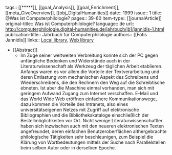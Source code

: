 tags:: [[*****]], [[goal_Analysis]], [[goal_Enrichment]], [[meta_GiveOverview]], [[obj_DigitalHumanities]]
date:: 1999
issue:: 1
title:: @Was ist Computerphilologie?
pages:: 39-60
item-type:: [[journalArticle]]
original-title:: Was ist Computerphilologie?
language:: de
url:: http://computerphilologie.digital-humanities.de/jahrbuch/jb1/jannidis-1.html
publication-title:: Jahrbuch für Computerphilologie
authors:: [[Fotis Jannidis]]
links:: [Local library](zotero://select/groups/2386895/items/QPTS2VX2), [Web library](https://www.zotero.org/groups/2386895/items/QPTS2VX2)

- [[Abstract]]
	- Im Zuge seiner weltweiten Verbreitung konnte sich der PC gegen anfängliche Bedenken und Widerstände auch in der Literaturwissenschaft als Werkzeug der täglichen Arbeit etablieren. Anfangs waren es vor allem die Vorteile der Textverarbeitung und deren Entlastung vom mechanischen Aspekt des Schreibens und Wiederschreibens, die den Rechnern den Weg auf die Schreibtische ebneten. Ist aber die Maschine einmal vorhanden, man sich mit geringem Aufwand Zugang zum Internet verschaffen. E-Mail und das World Wide Web eröffnen einfachere Kommunikationswege, dazu kommen die Vorteile des Intranets, also eines universitätseigenen Netzes mit Zugriff auf elektronische Bibliographien und die Bibliothekskataloge einschließlich der Bestellmöglichkeiten vor Ort. Nicht wenige Literaturwissenschaftler haben sich inzwischen auch mit den neueren elektronischen Texten angefreundet, deren einfachen Benutzeroberflächen althergebrachte philologische Tätigkeiten sehr beschleunigen, zum Beispiel die Klärung von Wortbedeutungen mittels der Suche nach Parallelstellen beim selben Autor oder in derselben Epoche.
